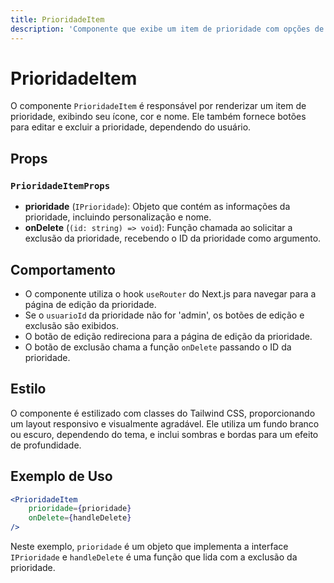 ```yaml
---
title: PrioridadeItem
description: 'Componente que exibe um item de prioridade com opções de edição e exclusão.'
---
```


# PrioridadeItem

O componente `PrioridadeItem` é responsável por renderizar um item de prioridade, exibindo seu ícone, cor e nome. Ele também fornece botões para editar e excluir a prioridade, dependendo do usuário.

## Props

### `PrioridadeItemProps`

- **prioridade** (`IPrioridade`): Objeto que contém as informações da prioridade, incluindo personalização e nome.
- **onDelete** (`(id: string) => void`): Função chamada ao solicitar a exclusão da prioridade, recebendo o ID da prioridade como argumento.

## Comportamento

- O componente utiliza o hook `useRouter` do Next.js para navegar para a página de edição da prioridade.
- Se o `usuarioId` da prioridade não for 'admin', os botões de edição e exclusão são exibidos.
- O botão de edição redireciona para a página de edição da prioridade.
- O botão de exclusão chama a função `onDelete` passando o ID da prioridade.

## Estilo

O componente é estilizado com classes do Tailwind CSS, proporcionando um layout responsivo e visualmente agradável. Ele utiliza um fundo branco ou escuro, dependendo do tema, e inclui sombras e bordas para um efeito de profundidade.

## Exemplo de Uso

```jsx
<PrioridadeItem 
    prioridade={prioridade} 
    onDelete={handleDelete} 
/>
```

Neste exemplo, `prioridade` é um objeto que implementa a interface `IPrioridade` e `handleDelete` é uma função que lida com a exclusão da prioridade.